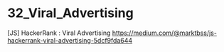 # 32_Viral_Advertising
[JS] HackerRank : Viral Advertising
https://medium.com/@marktbss/js-hackerrank-viral-advertising-5dcf9fda644
